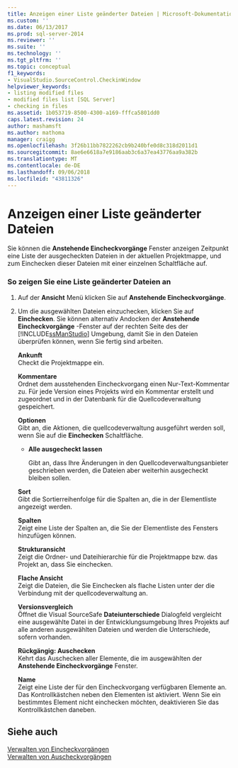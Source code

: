 ```yaml
---
title: Anzeigen einer Liste geänderter Dateien | Microsoft-Dokumentation
ms.custom: ''
ms.date: 06/13/2017
ms.prod: sql-server-2014
ms.reviewer: ''
ms.suite: ''
ms.technology: ''
ms.tgt_pltfrm: ''
ms.topic: conceptual
f1_keywords:
- VisualStudio.SourceControl.CheckinWindow
helpviewer_keywords:
- listing modified files
- modified files list [SQL Server]
- checking in files
ms.assetid: 1b053719-8500-4300-a169-fffca5801dd0
caps.latest.revision: 24
author: mashamsft
ms.author: mathoma
manager: craigg
ms.openlocfilehash: 3f26b11bb7822262cb9b240bfe0d8c318d2011d1
ms.sourcegitcommit: 8ae6e6618a7e9186aab3c6a37ea43776aa9a382b
ms.translationtype: MT
ms.contentlocale: de-DE
ms.lasthandoff: 09/06/2018
ms.locfileid: "43811326"
---
```

# <a name="view-a-list-of-modified-files"></a>Anzeigen einer Liste geänderter Dateien
  Sie können die **Anstehende Eincheckvorgänge** Fenster anzeigen Zeitpunkt eine Liste der ausgecheckten Dateien in der aktuellen Projektmappe, und zum Einchecken dieser Dateien mit einer einzelnen Schaltfläche auf.  
  
### <a name="to-view-a-list-of-modified-files"></a>So zeigen Sie eine Liste geänderter Dateien an  
  
1.  Auf der **Ansicht** Menü klicken Sie auf **Anstehende Eincheckvorgänge**.  
  
2.  Um die ausgewählten Dateien einzuchecken, klicken Sie auf **Einchecken**. Sie können alternativ Andocken der **Anstehende Eincheckvorgänge** -Fenster auf der rechten Seite des der [!INCLUDE[ssManStudio](../includes/ssmanstudio-md.md)] Umgebung, damit Sie in den Dateien überprüfen können, wenn Sie fertig sind arbeiten.  
  
     **Ankunft**  
     Checkt die Projektmappe ein.  
  
     **Kommentare**  
     Ordnet dem ausstehenden Eincheckvorgang einen Nur-Text-Kommentar zu. Für jede Version eines Projekts wird ein Kommentar erstellt und zugeordnet und in der Datenbank für die Quellcodeverwaltung gespeichert.  
  
     **Optionen**  
     Gibt an, die Aktionen, die quellcodeverwaltung ausgeführt werden soll, wenn Sie auf die **Einchecken** Schaltfläche.  
  
    -   **Alle ausgecheckt lassen**  
  
         Gibt an, dass Ihre Änderungen in den Quellcodeverwaltungsanbieter geschrieben werden, die Dateien aber weiterhin ausgecheckt bleiben sollen.  
  
     **Sort**  
     Gibt die Sortierreihenfolge für die Spalten an, die in der Elementliste angezeigt werden.  
  
     **Spalten**  
     Zeigt eine Liste der Spalten an, die Sie der Elementliste des Fensters hinzufügen können.  
  
     **Strukturansicht**  
     Zeigt die Ordner- und Dateihierarchie für die Projektmappe bzw. das Projekt an, dass Sie einchecken.  
  
     **Flache Ansicht**  
     Zeigt die Dateien, die Sie Einchecken als flache Listen unter der die Verbindung mit der quellcodeverwaltung an.  
  
     **Versionsvergleich**  
     Öffnet die Visual SourceSafe **Dateiunterschiede** Dialogfeld vergleicht eine ausgewählte Datei in der Entwicklungsumgebung Ihres Projekts auf alle anderen ausgewählten Dateien und werden die Unterschiede, sofern vorhanden.  
  
     **Rückgängig: Auschecken**  
     Kehrt das Auschecken aller Elemente, die im ausgewählten der **Anstehende Eincheckvorgänge** Fenster.  
  
     **Name**  
     Zeigt eine Liste der für den Eincheckvorgang verfügbaren Elemente an. Das Kontrollkästchen neben den Elementen ist aktiviert. Wenn Sie ein bestimmtes Element nicht einchecken möchten, deaktivieren Sie das Kontrollkästchen daneben.  
  
## <a name="see-also"></a>Siehe auch  
 [Verwalten von Eincheckvorgängen](../../2014/database-engine/manage-checkins.md)   
 [Verwalten von Auscheckvorgängen](../../2014/database-engine/manage-checkouts.md)  
  
  
